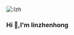 <p><img src="https://count.getloli.com/get/@:name" alt=":lzh" /></p>

<h3>Hi  👋,I'm linzhenhong</h3>
